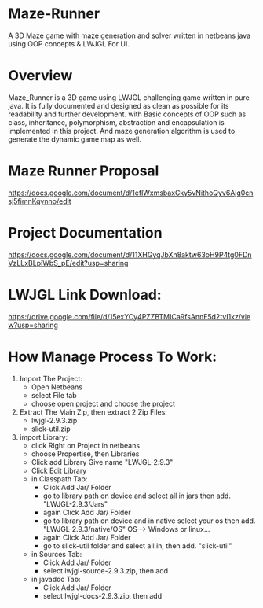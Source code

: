 # Maze-Runner
A 3D Maze game with maze generation and solver written in netbeans java using OOP concepts & LWJGL For UI. 
# Overview 
Maze_Runner is a 3D game using LWJGL challenging game written in pure java. It is fully documented and designed as clean as possible for its readability and further development. with Basic concepts of OOP such as class, inheritance, polymorphism, abstraction and encapsulation is implemented in this project. And maze generation algorithm is used to generate the dynamic game map as well.
# Maze Runner Proposal 
  https://docs.google.com/document/d/1eflWxmsbaxCky5vNithoQyv6Ajq0cnsj5fimnKqynno/edit
# Project Documentation
  https://docs.google.com/document/d/11XHGyqJbXn8aktw63oH9P4tg0FDnVzLLxBLpiWbS_pE/edit?usp=sharing
# LWJGL Link Download:
  https://drive.google.com/file/d/15exYCy4PZZBTMICa9fsAnnF5d2tvI1kz/view?usp=sharing
# How Manage Process To Work:
 1. Import The Project:
    - Open Netbeans 
    - select File tab
    - choose open project and choose the project
 2. Extract The Main Zip, then extract 2 Zip Files:
    - lwjgl-2.9.3.zip
    - slick-util.zip
 3. import Library:
    - click Right on Project in netbeans
    - choose Propertise, then Libraries
    - Click add Library Give name "LWJGL-2.9.3"
    - Click Edit Library
    - in Classpath Tab:
      - Click Add Jar/ Folder
      - go to library path on device and select all in jars then add. "LWJGL-2.9.3/Jars"
      - again Click Add Jar/ Folder
      - go to library path on device and in native select your os then add. "LWJGL-2.9.3/native/OS" OS--> Windows or linux...
      - again Click Add Jar/ Folder
      - go to slick-util folder and select all in, then add. "slick-util"
    - in Sources Tab:
      - Click Add Jar/ Folder
      - select lwjgl-source-2.9.3.zip, then add
    - in javadoc Tab:
      - Click Add Jar/ Folder
      - select lwjgl-docs-2.9.3.zip, then add
   
   
